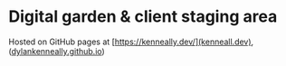 # Digital garden & client staging area

Hosted on GitHub pages at [https://kenneally.dev/](kenneall.dev), ([dylankenneally.github.io](https://dylankenneally.github.io/))

